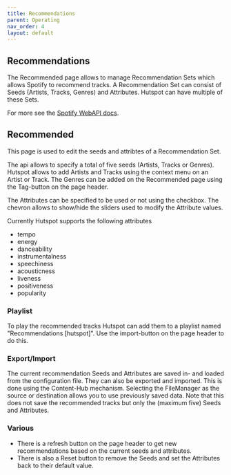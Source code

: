 ```yaml
---
title: Recommendations
parent: Operating
nav_order: 4
layout: default
---
```

## Recommendations
The Recommended page allows to manage Recommendation Sets which allows Spotify to recommend tracks. A Recommendation Set can consist of Seeds (Artists, Tracks, Genres) and Attributes. Hutspot can have multiple of these Sets.

For more see the [Spotify WebAPI docs](https://developer.spotify.com/documentation/web-api/reference/browse/get-recommendations/).

## Recommended
This page is used to edit the seeds and attribtes of a Recommendation Set.

The api allows to specify a total of five seeds (Artists, Tracks or Genres). Hutspot allows to add Artists and Tracks using the context menu on an Artist or Track. The Genres can be added on the Recommended page using the Tag-button on the page header.

The Attributes can be specified to be used or not using the checkbox. The chevron allows to show/hide the sliders used to modify the Attribute values.

Currently Hutspot supports the following attributes

 * tempo
 * energy
 * danceability
 * instrumentalness
 * speechiness
 * acousticness
 * liveness
 * positiveness
 * popularity

### Playlist
To play the recommended tracks Hutspot can add them to a playlist named "Recommendations [hutspot]". Use the import-button on the page header to do this.

### Export/Import
The current recommendation Seeds and Attributes are saved in- and loaded from the configuration file. They can also be exported and imported. This is done using the Content-Hub mechanism. Selecting the FileManager as the source or destination allows you to use previously saved data. Note that this does not save the recommended tracks but only the (maximum five) Seeds and Attributes.

### Various
 * There is a refresh button on the page header to get new recommendations based on the current seeds and attributes.
 * There is also a Reset button to remove the Seeds and set the Attributes back to their default value.
